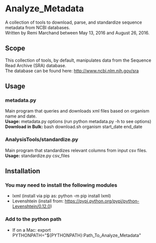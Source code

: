 # Analyze_Metadata
A collection of tools to download, parse, and standardize sequence metadata from NCBI databases.<br />
Written by Remi Marchand between May 13, 2016 and August 26, 2016.

## Scope
This collection of tools, by default, manipulates data from the Sequence Read Archive (SRA) database.<br />
The database can be found here: http://www.ncbi.nlm.nih.gov/sra

## Usage

### metadata.py
Main program that queries and downloads xml files based on organism name and date.<br />
**Usage:** metadata.py options (run python metadata.py -h to see options)<br />
**Download in Bulk:** bash download.sh organism start_date end_date<br />

### AnalysisTools/standardize.py
Main program that standardizes relevant columns from input csv files.<br />
**Usage:** standardize.py csv_files<br />

## Installation

### You may need to install the following modules
- lxml (install via pip as: python -m pip install lxml)<br />
- Levenshtein (install from: https://pypi.python.org/pypi/python-Levenshtein/0.12.0)<br />

### Add to the python path
- If on a Mac: export PYTHONPATH="${PYTHONPATH}:Path_To_Analyze_Metadata"<br />
